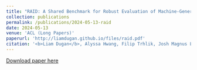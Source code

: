 ```yaml
---
title: "RAID: A Shared Benchmark for Robust Evaluation of Machine-Generated Text Detectors"
collection: publications
permalink: /publications/2024-05-13-raid
date: 2024-05-13
venue: 'ACL (Long Papers)'
paperurl: 'http://liamdugan.github.io/files/raid.pdf'
citation: '<b>Liam Dugan</b>, Alyssa Hwang, Filip Trhlik, Josh Magnus Ludan, Andrew Zhu, Hainiu Xu, Daphne Ippolito, Chris Callison-Burch'
---
```


[Download paper here](http://liamdugan.github.io/files/raid.pdf)